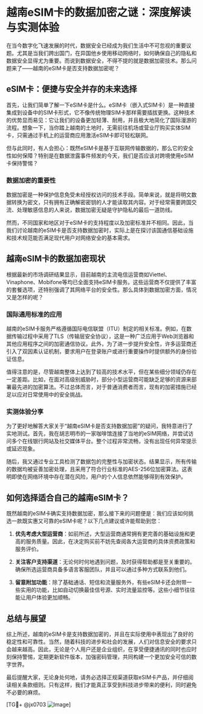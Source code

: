 # 越南eSIM卡的数据加密之谜：深度解读与实测体验

在当今数字化飞速发展的时代，数据安全已经成为我们生活中不可忽视的重要议题。尤其是当我们跨出国门，在异国他乡使用移动网络时，如何确保自己的隐私和数据安全显得尤为重要。而说到数据安全，不得不提的就是数据加密技术。那么问题来了——越南的eSIM卡是否支持数据加密呢？

## eSIM卡：便捷与安全并存的未来选择

首先，让我们简单了解一下eSIM卡是什么。eSIM卡（嵌入式SIM卡）是一种直接集成到设备中的SIM卡形式，它不像传统物理SIM卡那样需要插拔更换。这种技术的优势显而易见：它让我们的设备更加轻薄、耐用，并且极大地简化了国际漫游的流程。想象一下，当你踏上越南的土地时，无需前往机场或营业厅购买实体SIM卡，只需通过手机上的运营商应用激活eSIM卡即可轻松联网。

但与此同时，有人会担心：既然eSIM卡是基于互联网传输数据的，那么它的安全性如何保障？特别是在数据泄露事件频发的今天，我们是否应该对跨境使用eSIM卡保持警惕？

### 数据加密的重要性

数据加密是一种保护信息免受未经授权访问的技术手段。简单来说，就是将明文数据转换为密文，只有拥有正确解密密钥的人才能读取其内容。对于经常需要跨国交流、处理敏感信息的人来说，数据加密无疑是守护隐私的最后一道防线。

然而，不同国家和地区对于eSIM卡的支持程度以及加密标准并不相同。因此，当我们讨论越南的eSIM卡是否支持数据加密时，实际上是在探讨该国通信基础设施和技术规范能否满足现代用户对网络安全的基本需求。

## 越南eSIM卡的数据加密现状

根据最新的市场调研结果显示，目前越南的主流电信运营商如Viettel、Vinaphone、Mobifone等均已全面支持eSIM卡服务。这些运营商不仅提供了丰富的套餐选项，还特别强调了其网络平台的安全性。那么具体到数据加密方面，情况又是怎样的呢？

### 国际通用标准的应用

越南的eSIM卡服务严格遵循国际电信联盟（ITU）制定的相关标准。例如，在数据传输过程中采用了TLS（传输层安全协议），这是一种广泛应用于Web浏览器和其他应用程序之间的加密通信协议。此外，为了进一步提升安全性，许多运营商还引入了双因素认证机制，要求用户在登录账户或进行重要操作时提供额外的身份验证信息。

值得注意的是，尽管越南整体上达到了较高的技术水平，但在某些细分领域仍存在一定差距。比如，在面对高级别威胁时，部分小型运营商可能缺乏足够的资源来部署最先进的加密算法。不过总体而言，对于普通消费者而言，现有的加密措施已经足以应对日常使用中的安全挑战。

### 实测体验分享

为了更好地解答大家关于“越南eSIM卡是否支持数据加密”的疑问，我特意进行了实地测试。首先，我在胡志明市的一家咖啡馆连接了当地的eSIM网络，并尝试访问多个在线银行网站及社交媒体平台。整个过程非常流畅，没有出现任何异常提示或延迟现象。

随后，我又通过专业工具检测了数据包的完整性与加密状态。结果显示，所有传输的数据均被妥善加密处理，且采用了符合行业标准的AES-256位加密算法。这表明即使在网络环境中存在潜在风险，用户的个人信息依然能够得到有效保护。

## 如何选择适合自己的越南eSIM卡？

既然越南的eSIM卡确实支持数据加密，那么接下来的问题便是：我们应该如何挑选一款既实惠又可靠的eSIM卡呢？以下几点建议或许能帮助到您：

1. **优先考虑大型运营商**：如前所述，大型运营商通常拥有更完善的基础设施和更高的服务质量。因此，在决定购买前不妨先查阅各大运营商的具体资费政策和服务评价。
   
2. **关注客户支持渠道**：无论何时何地遇到问题，及时获得帮助都是至关重要的。确保所选运营商具备多语言客服团队，并且可以通过多种方式联系到他们。
   
3. **留意附加功能**：除了基础通话、短信和流量服务外，有些eSIM卡还会附带一些实用的功能，比如自动切换最佳信号源、实时流量监控等。这些小细节往往能让用户体验更加顺畅。

## 总结与展望

综上所述，越南的eSIM卡是支持数据加密的，并且在实际使用中表现出了良好的稳定性和可靠性。当然，随着科技的进步和社会的发展，人们对信息安全的要求只会越来越高。因此，无论是个人用户还是企业组织，在享受便捷通讯的同时也应时刻保持警惕，定期更新软件版本，加强密码管理，共同构建一个更加安全可信的数字世界。

最后提醒大家，无论身处何地，请务必选择正规渠道获取eSIM卡产品，并仔细阅读相关条款细则。只有这样，我们才能真正享受到科技进步带来的便利，同时避免不必要的麻烦。

[TG💪+ @jx0703 ![Image](https://github.com/user-attachments/assets/dbca1d08-cadb-493c-b0ec-ad6f7a83f270)]